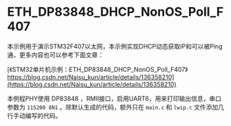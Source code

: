 # ETH_DP83848_DHCP_NonOS_Poll_F407

本示例用于演示STM32F407以太网，本示例实现DHCP动态获取IP和可以被Ping通，更多内容也可以参考下面文章：

 [《STM32单片机示例：ETH_DP83848_DHCP_NonOS_Poll_F407》https://blog.csdn.net/Naisu_kun/article/details/136358210](https://blog.csdn.net/Naisu_kun/article/details/136358210)



本例程PHY使用 DP83848 ，RMII接口，启用UART6，用来打印输出信息，串口参数为 `115200 8N1` 。除默认生成的代码，额外只在 `main.c` 和 `lwip.c` 文件添加几行手动编写的代码。



